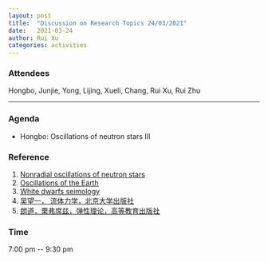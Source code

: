 ```yaml
---
layout: post
title:  "Discussion on Research Topics 24/03/2021"
date:   2021-03-24
author: Rui Xu
categories: activities
---
```



### Attendees

Hongbo, Junjie, Yong, Lijing, Xueli, Chang, Rui Xu, Rui Zhu

---

### Agenda

- Hongbo: Oscillations of neutron stars III


### Reference

1. [Nonradial oscillations of neutron stars ](https://ui.adsabs.harvard.edu/abs/1988ApJ...325..725M/abstract)
2. [Oscillations of the Earth](https://ui.adsabs.harvard.edu/abs/1959RSPSA.252...80A/abstract)
3. [White dwarfs seimology](https://ui.adsabs.harvard.edu/abs/1979ApJ...233..253H/abstract)
4. [吴望一， 流体力学，北京大学出版社](http://product.dangdang.com/23715616.html)
5. [朗道，栗弗席兹，弹性理论，高等教育出版社](http://www.hep.com.cn/book/details?uuid=52811434-1414-1000-91d5-3fafc67de19c)




### Time

7:00 pm -- 9:30 pm
